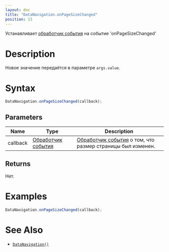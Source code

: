 ```yaml
---
layout: doc
title: "DataNavigation.onPageSizeChanged"
position: 13
---
```


Устанавливает [обработчик события](../../../Core/Script/) на событие 'onPageSizeChanged'

# Description

Новое значение передаётся в параметре `args.value`.

# Syntax

```js
DataNavigation.onPageSizeChanged(callback);
```

## Parameters

Name|Type|Description
----|----|-----------
callback|[Обработчик события](../../../Core/Script/)|[Обработчик события](../../../Core/Script/) о том, что размер страницы был изменен.

## Returns

Нет.

# Examples

```js
DataNavigation.onPageSizeChanged(callback);
```

# See Also

* [`DataNavigation()`](../DataNavigation/)
